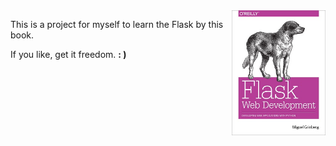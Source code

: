 <img height="200" width="150" src="./app/static/book.jpg" align="right">

This is a project for myself to learn the Flask by this book.

If you like, get it freedom.  **: )**

<br />
<br />
<br />
<br />

